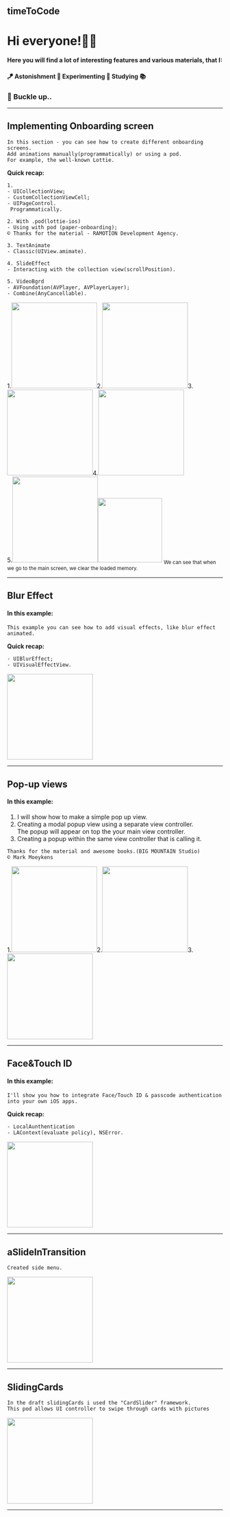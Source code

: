 ## timeToCode
# Hi everyone!🖖🏿

#### Here you will find a lot of interesting features and various materials, that I:
#### 🪁 Astonishment 🦊 Experimenting 🧪 Studying 📚  
### 🚀 Buckle up..
______________________________________________________________________________________________
## Implementing Onboarding screen
``In this section - you can see how to create different onboarding screens.``  
``Add animations manually(programmatically) or using a pod.``  
``For example, the well-known Lottie.``  

**Quick recap:**
```
1.
- UICollectionView;
- CustomCollectionViewCell;
- UIPageControl.
 Programmatically.
```
```
2. With .pod(lottie-ios)
- Using with pod (paper-onboarding);
© Thanks for the material - RAMOTION Development Agency.
```  
``` 
3. TextAnimate
- Classic(UIView.amimate).
```  
``` 
4. SlideEffect
- Interacting with the collection view(scrollPosition).
```  
``` 
5. VideoBgrd
- AVFoundation(AVPlayer, AVPlayerLayer);
- Combine(AnyCancellable).
```
1.<img width = "200" src = "https://github.com/DmitryYatsyuk-dv/timeToCode/blob/main/Onboarding%20with%20animation/Onboarding%20with%20animation/json.illustration/onboarding.gif">2.<img width = "200" src = "https://github.com/DmitryYatsyuk-dv/timeToCode/blob/main/OnboardingUsingColorAnimation/OnboardingUsingColorAnimation/Assets.xcassets/Onboarding.gif">3.<img width = "200" src = "https://github.com/DmitryYatsyuk-dv/timeToCode/blob/main/OnboardingTextAnimate(Programmatically)/OnboardingTravelApp/Assets.xcassets/onboardTextAnimate.gif">4.<img width = "200" src = "https://github.com/DmitryYatsyuk-dv/timeToCode/blob/main/OnboardingSlide(Programmatically)/OnboardingFashionApp(Programmatically)/Utils/Assets.xcassets/onbrdSlide.gif">  
5.<img width = "200" src = "https://github.com/DmitryYatsyuk-dv/timeToCode/blob/main/OnboardingVideo(Programmatically)/OnboardingVideoPart(Programmatically)/Assets/onboardVideo.gif"><img width = "150" src = "https://github.com/DmitryYatsyuk-dv/timeToCode/blob/main/OnboardingVideo(Programmatically)/OnboardingVideoPart(Programmatically)/Assets/memoryCleaning.gif">
<sub>We can see that when we go to the main screen, we clear the loaded memory.</sub>

________________________________________
## Blur Effect
#### In this example:  
``This example you can see how to add visual effects, like blur effect animated.``  

**Quick recap:**
```
- UIBlurEffect;
- UIVisualEffectView.
```

<img width = "200" src = "https://github.com/DmitryYatsyuk-dv/timeToCode/blob/main/BlurEffect/BlurEffect/Assets.xcassets/BlurEffect.gif">


________________________________________

## Pop-up views
#### In this example:  
1. I will show how to make a simple pop up view.
2. Creating a modal popup view using a separate view controller.  
The popup will appear on top the your main view controller.
3. Creating a popup within the same view controller that is calling it.   
```
Thanks for the material and awesome books.(BIG MOUNTAIN Studio)  
© Mark Moeykens
```
1.<img width = "200" src = "https://github.com/DmitryYatsyuk-dv/timeToCode/blob/main/PopUp/BlurredBackground/Assets.xcassets/PopUp.gif">2.<img width = "200" src = "https://github.com/DmitryYatsyuk-dv/timeToCode/blob/main/ExamplesPop-up/ExamplePop-up/Assets.xcassets/Separate.gif">3.<img width = "200" src = "https://github.com/DmitryYatsyuk-dv/timeToCode/blob/main/ExamplesPop-up/ExamplePop-up/Assets.xcassets/roll-out.gif">


________________________________________

## Face&Touch ID
#### In this example:  
``I'll show you how to integrate Face/Touch ID & passcode authentication into your own iOS apps.``  

**Quick recap:**
```
- LocalAunthentication
- LAContext(evaluate policy), NSError.
```

<img width = "200" src = "https://github.com/DmitryYatsyuk-dv/timeToCode/blob/main/BiometricAuth/BiometricAuth/Assets.xcassets/example.gif">

________________________________________

## aSlideInTransition
``Created side menu.``

<img width = "200" src = "https://github.com/DmitryYatsyuk-dv/timeToCode/blob/main/aSlideInTransition/aSlideInTransition/View/Assets.xcassets/SlideBar.gif">

________________________________________

## SlidingCards
``In the draft slidingCards i used the "CardSlider" framework.``  
``This pod allows UI controller to swipe through cards with pictures``

<img width = "200" src = "https://github.com/DmitryYatsyuk-dv/timeToCode/blob/main/SlidingCards/SlidingCards/View/Assets.xcassets/slidingCards.gif">

________________________________________
